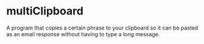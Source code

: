# multiClipboard
A program that copies a certain phrase to your clipboard so it can be pasted as an email response without having to type a long message.

